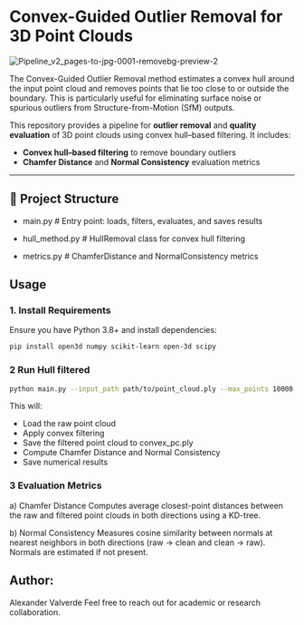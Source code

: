   # Convex-Guided Outlier Removal for 3D Point Clouds

![Pipeline_v2_pages-to-jpg-0001-removebg-preview-2](https://github.com/user-attachments/assets/04a7a935-2036-4822-bc8d-6ea0d1210e93)

  The Convex-Guided Outlier Removal method estimates a convex hull around the input point cloud and removes points that lie too close to or outside the boundary. 
  This is particularly useful for eliminating surface noise or spurious outliers from Structure-from-Motion (SfM) outputs.

  This repository provides a pipeline for **outlier removal** and **quality evaluation** of 3D point clouds using convex hull–based filtering. It includes:

  - **Convex hull–based filtering** to remove boundary outliers
  - **Chamfer Distance** and **Normal Consistency** evaluation metrics

  ---

  ## 📁 Project Structure

- main.py # Entry point: loads, filters, evaluates, and saves results 

- hull_method.py # HullRemoval class for convex hull filtering

- metrics.py # ChamferDistance and NormalConsistency metrics

## Usage

### 1. Install Requirements

Ensure you have Python 3.8+ and install dependencies:

```bash
pip install open3d numpy scikit-learn open-3d scipy
```

### 2 Run Hull filtered

```bash
python main.py --input_path path/to/point_cloud.ply --max_points 10000
```

This will:
- Load the raw point cloud
- Apply convex filtering
- Save the filtered point cloud to convex_pc.ply
- Compute Chamfer Distance and Normal Consistency
- Save numerical results

### 3 Evaluation Metrics

a) Chamfer Distance
Computes average closest-point distances between the raw and filtered point clouds in both directions using a KD-tree.

b) Normal Consistency
Measures cosine similarity between normals at nearest neighbors in both directions (raw → clean and clean → raw). Normals are estimated if not present.


## Author:
Alexander Valverde
Feel free to reach out for academic or research collaboration.





